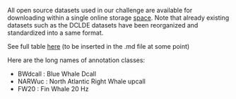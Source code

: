 All open source datasets used in our challenge are available for downloading within a single online storage [space](https://drive.google.com/drive/folders/1W1yF3_wbndhBikcQjYjp81TnK5-qIBaT). Note that already existing datasets such as the DCLDE datasets have been reorganized and standardized into a same format.

See full table [here](https://docs.google.com/document/d/1oqLLLQUMhFMrG7XGPaU1I7mO8MDIk9-wt0K-pTAN7GY/edit?usp=sharing) (to be inserted in the .md file at some point)

Here are the long names of annotation classes:
- BWdcall : Blue Whale Dcall
- NARWuc : North Atlantic Right Whale upcall
- FW20 : Fin Whale 20 Hz
